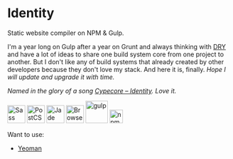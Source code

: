 # Identity

Static website compiler on NPM & Gulp.

I'm a year long on Gulp after a year on Grunt and always thinking with [DRY](http://www.wikiwand.com/en/Don't_repeat_yourself) and have a lot of ideas to share one build system core from one project to another. But I don't like any of build systems that already created by other developers because they don't love my stack. And here it is, finally. *Hope I will update and upgrade it with time.*

*Named in the glory of a song [Cypecore – Identity](https://youtu.be/_AzMxjumRys). Love it.*

[<img src="http://sass-lang.com/assets/img/logos/logo-b6e1ef6e.svg" alt="Sass" height="40px">](http://sass-lang.com "Sass – CSS with superpowers")
[<img src="http://postcss.github.io/postcss/logo.svg" alt="PostCSS" height="40px">](https://github.com/postcss/postcss "PostCSS – Transforming styles with JS plugins")
[<img src="http://jade-lang.com/style/jade-logo-header.svg" alt="Jade" height="40px">](http://pugjs.org "pug – robust, elegant, feature rich template engine for Node.js")
[<img src="https://browsersync.io/brand-assets/logo-red.svg" alt="Browsersync" height="40px">](https://browsersync.io "Browsersync – Time-saving synchronised browser testing")
[<img src="https://raw.githubusercontent.com/gulpjs/artwork/master/gulp.png" alt="gulp" height="50px">](http://gulpjs.com "gulp – Automate and enhance your workflow")
[<img src="https://www.npmjs.com/static/images/npm-logo.svg" alt="npm" height="30px">](https://www.npmjs.com "npm – package manager")

Want to use:
- [Yeoman](http://yeoman.io/)
